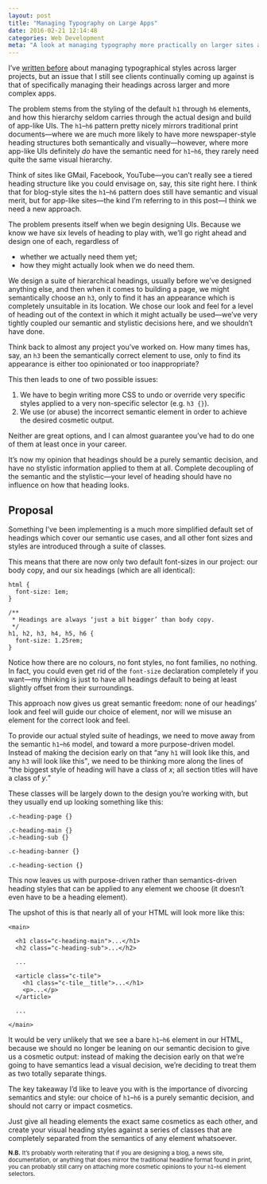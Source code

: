 ```yaml
---
layout: post
title: "Managing Typography on Large Apps"
date: 2016-02-21 12:14:48
categories: Web Development
meta: "A look at managing typography more practically on larger sites and apps"
---
```


I’ve [written before](http://csswizardry.com/2012/02/pragmatic-practical-font-sizing-in-css)
about managing typographical styles across larger projects, but an issue that I
still see clients continually coming up against is that of specifically managing
their headings across larger and more complex apps.

The problem stems from the styling of the default `h1` through `h6` elements,
and how this hierarchy seldom carries through the actual design and build of
app-like UIs. The `h1`–`h6` pattern pretty nicely mirrors traditional print
documents—where we are much more likely to have more newspaper-style heading
structures both semantically and visually—however, where more app-like UIs
definitely _do_ have the semantic need for `h1`–`h6`, they rarely need quite the
same visual hierarchy.

Think of sites like GMail, Facebook, YouTube—you can’t really see a tiered
heading structure like you could envisage on, say, this site right here. I think
that for blog-style sites the `h1`–`h6` pattern does still have semantic and
visual merit, but for app-like sites—the kind I’m referring to in this post—I
think we need a new approach.

The problem presents itself when we begin designing UIs. Because we know we have
six levels of heading to play with, we’ll go right ahead and design one of each,
regardless of

* whether we actually need them yet;
* how they might actually look when we do need them.

We design a suite of hierarchical headings, usually before we’ve designed
anything else, and then when it comes to building a page, we might semantically
choose an `h3`, only to find it has an appearance which is completely unsuitable
in its location. We chose our look and feel for a level of heading out of the
context in which it might actually be used—we’ve very tightly coupled our
semantic and stylistic decisions here, and we shouldn’t have done.

Think back to almost any project you’ve worked on. How many times has, say, an
`h3` been the semantically correct element to use, only to find its appearance
is either too opinionated or too inappropriate?

This then leads to one of two possible issues:

1. We have to begin writing more CSS to undo or override very specific styles
   applied to a very non-specific selector (e.g. `h3 {}`).
2. We use (or abuse) the incorrect semantic element in order to achieve the
   desired cosmetic output.

Neither are great options, and I can almost guarantee you’ve had to do one of
them at least once in your career.

It’s now my opinion that headings should be a purely semantic decision, and have
no stylistic information applied to them at all. Complete decoupling of the
semantic and the stylistic—your level of heading should have no influence on how
that heading looks.

## Proposal

Something I’ve been implementing is a much more simplified default set of
headings which cover our semantic use cases, and all other font sizes and styles
are introduced through a suite of classes.

This means that there are now only two default font-sizes in our project: our
body copy, and our six headings (which are all identical):

    html {
      font-size: 1em;
    }

    /**
     * Headings are always ‘just a bit bigger’ than body copy.
     */
    h1, h2, h3, h4, h5, h6 {
      font-size: 1.25rem;
    }

Notice how there are no colours, no font styles, no font families, no nothing.
In fact, you could even get rid of the `font-size` declaration completely if you
want—my thinking is just to have all headings default to being at least slightly
offset from their surroundings.

This approach now gives us great semantic freedom: none of our headings’ look
and feel will guide our choice of element, nor will we misuse an element for the
correct look and feel.

To provide our actual styled suite of headings, we need to move away from the
semantic `h1`–`h6` model, and toward a more purpose-driven model. Instead of
making the decision early on that <q>any `h1` will look like this, and any `h3`
will look like this</q>, we need to be thinking more along the lines of <q>the
biggest style of heading will have a class of <var>x</var>; all section titles
will have a class of <var>y</var>.</q>

These classes will be largely down to the design you’re working with, but they
usually end up looking something like this:

    .c-heading-page {}

    .c-heading-main {}
    .c-heading-sub {}

    .c-heading-banner {}

    .c-heading-section {}

This now leaves us with purpose-driven rather than semantics-driven heading
styles that can be applied to any element we choose (it doesn’t even have to be
a heading element).

The upshot of this is that nearly all of your HTML will look more like this:

    <main>

      <h1 class="c-heading-main">...</h1>
      <h2 class="c-heading-sub">...</h2>

      ...

      <article class="c-tile">
        <h1 class="c-tile__title">...</h1>
        <p>...</p>
      </article>

      ...

    </main>

It would be very unlikely that we see a bare `h1`–`h6` element in our HTML,
because we should no longer be leaning on our semantic decision to give us a
cosmetic output: instead of making the decision early on that we’re going to
have semantics lead a visual decision, we’re deciding to treat them as two
totally separate things.

The key takeaway I’d like to leave you with is the importance of divorcing
semantics and style: our choice of `h1`–`h6` is a purely semantic decision, and
should not carry or impact cosmetics.

Just give all heading elements the exact same cosmetics as each other, and
create your visual heading styles against a series of classes that are
completely separated from the semantics of any element whatsoever.

<small>**N.B.** It’s probably worth reiterating that if you are designing a
blog, a news site, documentation, or anything that does mirror the traditional
headline format found in print, you can probably still carry on attaching more
cosmetic opinions to your `h1`–`h6` element selectors.</small>
